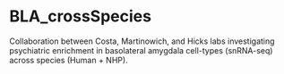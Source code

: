 # BLA_crossSpecies
Collaboration between Costa, Martinowich, and Hicks labs investigating psychiatric enrichment in basolateral amygdala cell-types (snRNA-seq) across species (Human + NHP).
